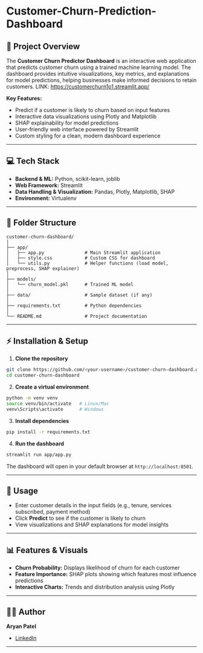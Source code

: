 # Customer-Churn-Prediction-Dashboard

## 📝 Project Overview

The **Customer Churn Predictor Dashboard** is an interactive web application that predicts customer churn using a trained machine learning model. The dashboard provides intuitive visualizations, key metrics, and explanations for model predictions, helping businesses make informed decisions to retain customers. LINK: https://customerchurn1o1.streamlit.app/

**Key Features:**

* Predict if a customer is likely to churn based on input features
* Interactive data visualizations using Plotly and Matplotlib
* SHAP explainability for model predictions
* User-friendly web interface powered by Streamlit
* Custom styling for a clean, modern dashboard experience

---

## 💻 Tech Stack

* **Backend & ML:** Python, scikit-learn, joblib
* **Web Framework:** Streamlit
* **Data Handling & Visualization:** Pandas, Plotly, Matplotlib, SHAP
* **Environment:** Virtualenv

---

## 📂 Folder Structure

```
customer-churn-dashboard/
│
├── app/
│   ├── app.py               # Main Streamlit application
│   ├── style.css            # Custom CSS for dashboard
│   └── utils.py             # Helper functions (load model, preprocess, SHAP explainer)
│
├── models/
│   └── churn_model.pkl      # Trained ML model
│
├── data/                    # Sample dataset (if any)
│
├── requirements.txt         # Python dependencies
│
└── README.md                # Project documentation
```

---

## ⚡ Installation & Setup

1. **Clone the repository**

```bash
git clone https://github.com/<your-username>/customer-churn-dashboard.git
cd customer-churn-dashboard
```

2. **Create a virtual environment**

```bash
python -m venv venv
source venv/bin/activate   # Linux/Mac
venv\Scripts\activate      # Windows
```

3. **Install dependencies**

```bash
pip install -r requirements.txt
```

4. **Run the dashboard**

```bash
streamlit run app/app.py
```

The dashboard will open in your default browser at `http://localhost:8501`.

---

## 🚀 Usage

* Enter customer details in the input fields (e.g., tenure, services subscribed, payment method)
* Click **Predict** to see if the customer is likely to churn
* View visualizations and SHAP explanations for model insights

---

## 📊 Features & Visuals

* **Churn Probability:** Displays likelihood of churn for each customer
* **Feature Importance:** SHAP plots showing which features most influence predictions
* **Interactive Charts:** Trends and distribution analysis using Plotly

---

## 👨‍💻 Author

**Aryan Patel**

* [LinkedIn](https://www.linkedin.com/in/aryanpateldev/)

---
